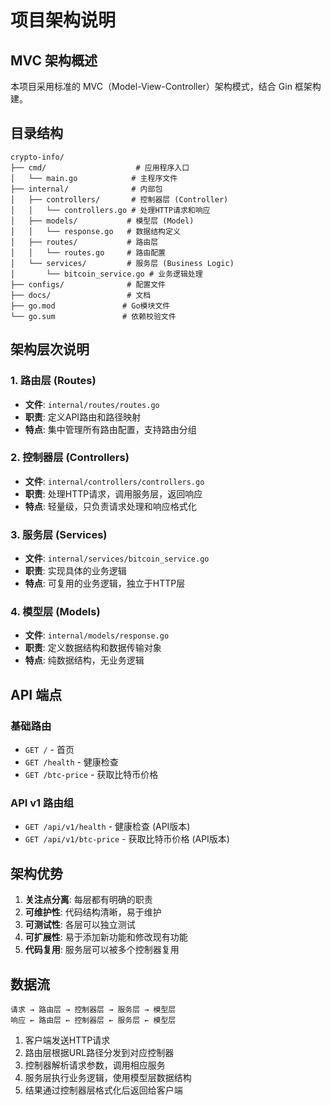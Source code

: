 # 项目架构说明

## MVC 架构概述

本项目采用标准的 MVC（Model-View-Controller）架构模式，结合 Gin 框架构建。

## 目录结构

```
crypto-info/
├── cmd/                    # 应用程序入口
│   └── main.go            # 主程序文件
├── internal/              # 内部包
│   ├── controllers/       # 控制器层 (Controller)
│   │   └── controllers.go # 处理HTTP请求和响应
│   ├── models/           # 模型层 (Model)
│   │   └── response.go   # 数据结构定义
│   ├── routes/           # 路由层
│   │   └── routes.go     # 路由配置
│   └── services/         # 服务层 (Business Logic)
│       └── bitcoin_service.go # 业务逻辑处理
├── configs/              # 配置文件
├── docs/                 # 文档
├── go.mod               # Go模块文件
└── go.sum               # 依赖校验文件
```

## 架构层次说明

### 1. 路由层 (Routes)
- **文件**: `internal/routes/routes.go`
- **职责**: 定义API路由和路径映射
- **特点**: 集中管理所有路由配置，支持路由分组

### 2. 控制器层 (Controllers)
- **文件**: `internal/controllers/controllers.go`
- **职责**: 处理HTTP请求，调用服务层，返回响应
- **特点**: 轻量级，只负责请求处理和响应格式化

### 3. 服务层 (Services)
- **文件**: `internal/services/bitcoin_service.go`
- **职责**: 实现具体的业务逻辑
- **特点**: 可复用的业务逻辑，独立于HTTP层

### 4. 模型层 (Models)
- **文件**: `internal/models/response.go`
- **职责**: 定义数据结构和数据传输对象
- **特点**: 纯数据结构，无业务逻辑

## API 端点

### 基础路由
- `GET /` - 首页
- `GET /health` - 健康检查
- `GET /btc-price` - 获取比特币价格

### API v1 路由组
- `GET /api/v1/health` - 健康检查 (API版本)
- `GET /api/v1/btc-price` - 获取比特币价格 (API版本)

## 架构优势

1. **关注点分离**: 每层都有明确的职责
2. **可维护性**: 代码结构清晰，易于维护
3. **可测试性**: 各层可以独立测试
4. **可扩展性**: 易于添加新功能和修改现有功能
5. **代码复用**: 服务层可以被多个控制器复用

## 数据流

```
请求 → 路由层 → 控制器层 → 服务层 → 模型层
响应 ← 路由层 ← 控制器层 ← 服务层 ← 模型层
```

1. 客户端发送HTTP请求
2. 路由层根据URL路径分发到对应控制器
3. 控制器解析请求参数，调用相应服务
4. 服务层执行业务逻辑，使用模型层数据结构
5. 结果通过控制器层格式化后返回给客户端